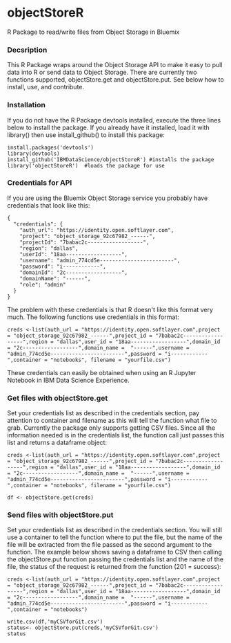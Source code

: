 # objectStoreR
R Package to read/write files from Object Storage in Bluemix

### Decsription

This R Package wraps around the Object Storage API to make it easy to pull data into R or send data to Object Storage.  There are currently two functions supported, objectStore.get and objectStore.put.  See below how to install, use, and contribute.

### Installation

If you do not have the R Package devtools installed, execute the three lines below to install the package.  If you already have it installed, load it with library() then use install_github() to install this package:

```
install.packages('devtools')
library(devtools)
install_github('IBMDataScience/objectStoreR') #installs the package
library('objectStoreR')  #loads the package for use
```

### Credentials for API

If you are using the Bluemix Object Storage service you probably have credentials that look like this: 
```
{
  "credentials": {
    "auth_url": "https://identity.open.softlayer.com",
    "project": "object_storage_92c67982_------",
    "projectId": "7babac2c------------------",
    "region": "dallas",
    "userId": "18aa------------------",
    "username": "admin_774cd5e------------------------",
    "password": "i------------",
    "domainId": "2c------------------",
    "domainName": "------",
    "role": "admin"
  }
}
```

The problem with these credentials is that R doesn't like this format very much.  The following functions use credentials in this format:

```
creds <-list(auth_url = "https://identity.open.softlayer.com",project = "object_storage_92c67982_------",project_id = "7babac2c------------------",region = "dallas",user_id = "18aa------------------",domain_id = "2c------------------",domain_name =  "------",username = "admin_774cd5e------------------------",password = "i------------",container = "notebooks", filename = "yourfile.csv")
```

These credentials can easily be obtained when using an R Jupyter Notebook in IBM Data Science Experience. 

### Get files with objectStore.get

Set your credentials list as described in the credentials section, pay attention to container and filename as this will tell the function what file to grab.  Currently the package only supports getting CSV files.  Since all the information needed is in the credentials list, the function call just passes this list and returns a dataframe object:

```
creds <-list(auth_url = "https://identity.open.softlayer.com",project = "object_storage_92c67982_------",project_id = "7babac2c------------------",region = "dallas",user_id = "18aa------------------",domain_id = "2c------------------",domain_name =  "------",username = "admin_774cd5e------------------------",password = "i------------",container = "notebooks", filename = "yourfile.csv")

df <- objectStore.get(creds)
```

### Send files with objectStore.put

Set your credentials list as described in the credentials section.  You will still use a container to tell the function where to put the file, but the name of the file will be extracted from the file passed as the second argument to the function.  The example below shows saving a dataframe to CSV then calling the objectStore.put function passing the credentials list and the name of the file, the status of the request is returned from the function (201 = success):

```
creds <-list(auth_url = "https://identity.open.softlayer.com",project = "object_storage_92c67982_------",project_id = "7babac2c------------------",region = "dallas",user_id = "18aa------------------",domain_id = "2c------------------",domain_name =  "------",username = "admin_774cd5e------------------------",password = "i------------",container = "notebooks")

write.csv(df,'myCSVforGit.csv')
status<- objectStore.put(creds,'myCSVforGit.csv')
status
```
